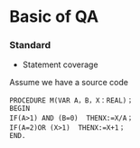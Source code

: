 # Basic of QA

### Standard

-   Statement coverage

Assume we have a source code

    PROCEDURE M(VAR A，B，X：REAL)；  
    BEGIN
    IF(A>1) AND (B=0)  THENX:=X/A；
    IF(A=2)OR (X>1)  THENX:=X+1；
    END. 
